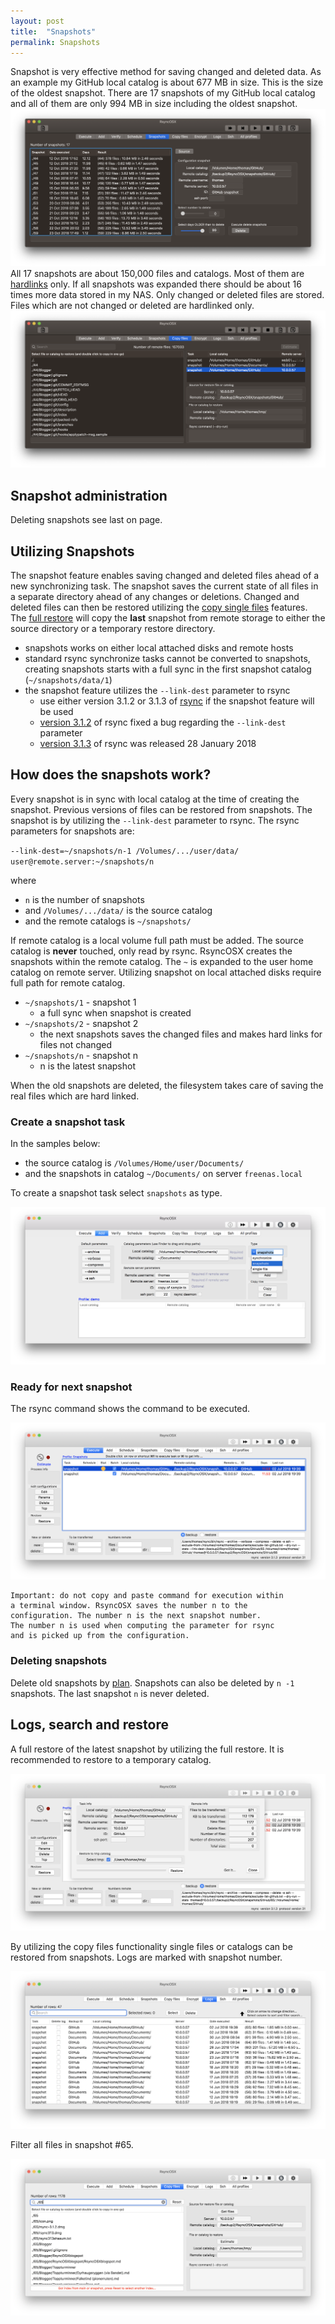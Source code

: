 ```yaml
---
layout: post
title:  "Snapshots"
permalink: Snapshots
---
```

Snapshot is very effective method for saving changed and deleted data. As an example my GitHub local catalog is about 677 MB in size. This is the size of the oldest snapshot. There are 17 snapshots of my GitHub local catalog and all of them are only 994 MB in size including the oldest snapshot.
![](/images/RsyncOSX/master/snapshots/snapdemo1.png)
All 17 snapshots are about 150,000 files and catalogs. Most of them are [hardlinks](https://en.wikipedia.org/wiki/Hard_link) only. If all snapshots was expanded there should be about 16 times more data stored in my NAS. Only changed or deleted files are stored. Files which are not changed or deleted are hardlinked only.
![](/images/RsyncOSX/master/snapshots/snapdemo2.png)

## Snapshot administration

Deleting snapshots see last on page.

## Utilizing Snapshots

The snapshot feature enables saving changed and deleted files ahead of a new synchronizing task. The snapshot saves the current state of all files in a separate directory ahead of any changes or deletions. Changed and deleted files can then be restored utilizing the [copy single files](/CopySingleFiles) features. The [full restore](/Fullrestore) will copy the **last** snapshot from remote storage to either the source directory or a temporary restore directory.

- snapshots works on either local attached disks and remote hosts
- standard rsync synchronize tasks cannot be converted to snapshots, creating snapshots starts with a full sync in the first snapshot catalog (`~/snapshots/data/1`)
- the snapshot feature utilizes the `--link-dest` parameter to rsync
  - use either version 3.1.2 or 3.1.3 of [rsync](https://rsync.samba.org/) if the snapshot feature will be used
  - [version 3.1.2](https://download.samba.org/pub/rsync/src/rsync-3.1.2-NEWS) of rsync fixed a bug regarding the `--link-dest` parameter
  - [version 3.1.3](https://download.samba.org/pub/rsync/src/rsync-3.1.3-NEWS) of rsync was released 28 January 2018

## How does the snapshots work?

Every snapshot is in sync with local catalog at the time of creating the snapshot. Previous versions of files can be restored from snapshots. The snapshot is by utilizing the `--link-dest` parameter to rsync. The rsync parameters for snapshots are:

`--link-dest=~/snapshots/n-1 /Volumes/.../user/data/ user@remote.server:~/snapshots/n`

where

- `n` is the number of snapshots
- and `/Volumes/.../data/` is the source catalog
- and the remote catalogs is `~/snapshots/`

If remote catalog is a local volume full path must be added. The source catalog is **never** touched, only read by rsync. RsyncOSX creates the snapshots within the remote catalog. The `~` is expanded to the user home catalog on remote server. Utilizing snapshot on local attached disks require full path for remote catalog.

- `~/snapshots/1` - snapshot 1
  - a full sync when snapshot is created
- `~/snapshots/2` - snapshot 2
  - the next snapshots saves the changed files and makes hard links for files not changed
- `~/snapshots/n` - snapshot n
  - n is the latest snapshot

When the old snapshots are deleted, the filesystem takes care of saving the real files which are hard linked.

### Create a snapshot task

In the samples below:

- the source catalog is `/Volumes/Home/user/Documents/`
- and the snapshots in catalog `~/Documents/` on server `freenas.local`

To create a snapshot task select `snapshots` as type.

![Execute view](/images/RsyncOSX/master/add/add2.png)

### Ready for next snapshot

The rsync command shows the command to be executed.

![Execute view](/images/RsyncOSX/master/snapshots/readyforbackup.png)

```
Important: do not copy and paste command for execution within
a terminal window. RsyncOSX saves the number n to the
configuration. The number n is the next snapshot number.
The number n is used when computing the parameter for rsync
and is picked up from the configuration.
```
### Deleting snapshots

Delete old snapshots by [plan](/Plansnapshots). Snapshots can also be deleted by `n -1 ` snapshots. The last snapshot `n` is never deleted.

## Logs, search and restore

A full restore of the latest snapshot by utilizing the full restore. It is recommended to restore to a temporary catalog.

![Execute view](/images/RsyncOSX/master/snapshots/fullrestore.png)

By utilizing the copy files functionality single files or catalogs can be restored from snapshots. Logs are marked with snapshot number.

![Execute view](/images/RsyncOSX/master/snapshots/copyfiles1.png)

Filter all files in snapshot #65.

![Execute view](/images/RsyncOSX/master/snapshots/copyfiles2.png)
